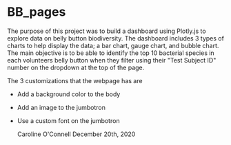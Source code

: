 # BB_pages

The purpose of this project was to build a dashboard using Plotly.js to explore data on belly button biodiversity. The dashboard includes 3 types of charts to help display the data; a bar chart, gauge chart, and bubble chart. The main objective is to be able to identify the top 10 bacterial species in each volunteers belly button when they filter using their "Test Subject ID" number on the dropdown at the top of the page. 

The 3 customizations that the webpage has are
- Add a background color to the body
- Add an image to the jumbotron
- Use a custom font on the jumbotron

    Caroline O'Connell
    December 20th, 2020